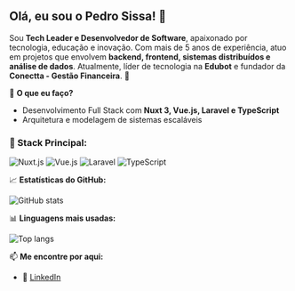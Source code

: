 ## Olá, eu sou o Pedro Sissa! 👋

Sou **Tech Leader e Desenvolvedor de Software**, apaixonado por tecnologia, educação e inovação. Com mais de 5 anos de experiência, atuo em projetos que envolvem **backend, frontend, sistemas distribuídos e análise de dados**. Atualmente, líder de tecnologia na **Edubot** e fundador da **Conectta - Gestão Financeira**. 🚀

🎯 **O que eu faço?**
- Desenvolvimento Full Stack com **Nuxt 3, Vue.js, Laravel e TypeScript**
- Arquitetura e modelagem de sistemas escaláveis

### 🔧 Stack Principal:
![Nuxt.js](https://img.shields.io/badge/Nuxt.js-00DC82?style=for-the-badge&logo=nuxtdotjs&logoColor=white)
![Vue.js](https://img.shields.io/badge/Vue.js-4FC08D?style=for-the-badge&logo=vuedotjs&logoColor=white)
![Laravel](https://img.shields.io/badge/Laravel-FF2D20?style=for-the-badge&logo=laravel&logoColor=white)
![TypeScript](https://img.shields.io/badge/TypeScript-007ACC?style=for-the-badge&logo=typescript&logoColor=white)

📈 **Estatísticas do GitHub:**

![GitHub stats](https://github-readme-stats-sigma-five.vercel.app/api?username=pedrosissa01&show_icons=true&theme=transparent&hide_border=true)

📊 **Linguagens mais usadas:**

![Top langs](https://github-readme-stats-sigma-five.vercel.app/api/top-langs?username=pedrosissa01&show_icons=true&theme=transparent&hide_border=true&layout=compact&langs_count=10&size_weight=0.2&count_weight=0.2)

📫 **Me encontre por aqui:**
- 🔗 [LinkedIn](https://www.linkedin.com/in/pedrosissa)
